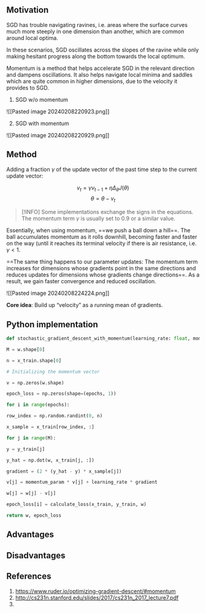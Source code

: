 ## Motivation
SGD has trouble navigating ravines, i.e. areas where the surface curves much more steeply in one dimension than another, which are common around local optima.

In these scenarios, SGD oscillates across the slopes of the ravine while only making hesitant progress along the bottom towards the local optimum.

Momentum is a method that helps accelerate SGD in the relevant direction and dampens oscillations. It also helps navigate local minima and saddles which are quite common in higher dimensions, due to the velocity it provides to SGD.

1. SGD w/o momentum

![[Pasted image 20240208220923.png]]

2. SGD with momentum

![[Pasted image 20240208220929.png]]
## Method
Adding a fraction $\gamma$ of the update vector of the past time step to the current update vector:

$$
v_t = \gamma v_{t-1} + \eta\Delta_{\theta}J(\theta)
$$
$$
\theta = \theta - v_t
$$
>[!INFO] 
> Some implementations exchange the signs in the equations. The momentum term $\gamma$ is usually set to 0.9 or a similar value.

Essentially, when using momentum, ==we push a ball down a hill==. The ball accumulates momentum as it rolls downhill, becoming faster and faster on the way (until it reaches its terminal velocity if there is air resistance, i.e. $\gamma<1$.

==The same thing happens to our parameter updates: The momentum term increases for dimensions whose gradients point in the same directions and reduces updates for dimensions whose gradients change directions==. As a result, we gain faster convergence and reduced oscillation.

![[Pasted image 20240208224224.png]]


**Core idea**: Build up “velocity” as a running mean of gradients.

## Python implementation

``` python
def stochastic_gradient_descent_with_momentum(learning_rate: float, momentum_param: float, epochs: int, w, x_train, y_train):

M = w.shape[0]

n = x_train.shape[0]

# Initializing the momentum vector

v = np.zeros(w.shape)

epoch_loss = np.zeros(shape=(epochs, 1))

for i in range(epochs):

row_index = np.random.randint(0, n)

x_sample = x_train[row_index, :]

for j in range(M):

y = y_train[j]

y_hat = np.dot(w, x_train[j, :])

gradient = (2 * (y_hat - y) * x_sample[j])

v[j] = momentum_param * v[j] + learning_rate * gradient

w[j] = w[j] - v[j]

epoch_loss[i] = calculate_loss(x_train, y_train, w)

return w, epoch_loss
```


## Advantages



## Disadvantages


## References
1. https://www.ruder.io/optimizing-gradient-descent/#momentum
2. http://cs231n.stanford.edu/slides/2017/cs231n_2017_lecture7.pdf
3. 
